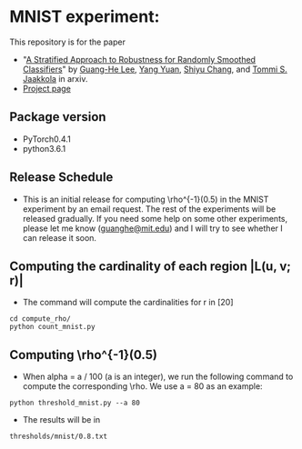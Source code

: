 # MNIST experiment:

This repository is for the paper

 * "[A Stratified Approach to Robustness for Randomly Smoothed Classifiers](https://arxiv.org/pdf/1906.04948.pdf)" by [Guang-He Lee](https://people.csail.mit.edu/guanghe/), [Yang Yuan](http://www.callowbird.com), [Shiyu Chang](http://people.csail.mit.edu/chang87/), and [Tommi S. Jaakkola](http://people.csail.mit.edu/tommi/) in arxiv.
 * [Project page](http://people.csail.mit.edu/guanghe/locally_linear)

## Package version 

 * PyTorch0.4.1
 * python3.6.1

## Release Schedule

 * This is an initial release for computing \rho^{-1}(0.5) in the MNIST experiment by an email request. The rest of the experiments will be released gradually. If you need some help on some other experiments, please let me know (guanghe@mit.edu) and I will try to see whether I can release it soon. 

## Computing the cardinality of each region |L(u, v; r)|

 * The command will compute the cardinalities for r in [20]

```
cd compute_rho/
python count_mnist.py
``` 

## Computing \rho^{-1}(0.5)

 * When alpha = a / 100 (a is an integer), we run the following command to compute the corresponding \rho. We use a = 80 as an example:

```
python threshold_mnist.py --a 80
```

 * The results will be  in 

```
thresholds/mnist/0.8.txt
```
